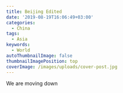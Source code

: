 ```yaml
---
title: Beijing Edited
date: '2019-08-19T16:06:49+03:00'
categories:
  - China
tags:
  - Asia
keywords:
  - World
autoThumbnailImage: false
thumbnailImagePosition: top
coverImage: /images/uploads/cover-post.jpg
---
```

We are moving down
 
